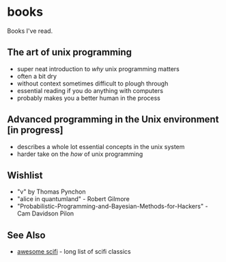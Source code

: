 # books
Books I've read.

## The art of unix programming
- super neat introduction to _why_ unix programming matters
- often a bit dry
- without context sometimes difficult to plough through
- essential reading if you do anything with computers
- probably makes you a better human in the process

## Advanced programming in the Unix environment [in progress]
- describes a whole lot essential concepts in the unix system
- harder take on the _how_ of unix programming

## Wishlist
- "v" by Thomas Pynchon
- "alice in quantumland" - Robert Gilmore
- "Probabilistic-Programming-and-Bayesian-Methods-for-Hackers" - Cam Davidson Pilon

## See Also
- [awesome scifi](https://github.com/sindresorhus/awesome-scifi) - long list of scifi classics
